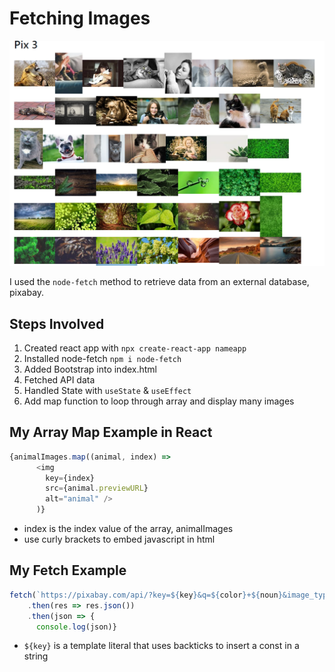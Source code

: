 # Fetching Images

![](images/natureImages.png)

I used the `node-fetch` method to retrieve data from an external database, pixabay.

## Steps Involved

1. Created react app with `npx create-react-app nameapp`
1. Installed node-fetch `npm i node-fetch`
1. Added Bootstrap into index.html
1. Fetched API data 
1. Handled State with `useState` & `useEffect`
1. Add map function to loop through array and display many images

## My Array Map Example in React

```javascript
{animalImages.map((animal, index) => 
      <img 
        key={index} 
        src={animal.previewURL} 
        alt="animal" />
      )}
```

* index is the index value of the array, animalImages 
* use curly brackets to embed javascript in html

## My Fetch Example

```javascript
fetch(`https://pixabay.com/api/?key=${key}&q=${color}+${noun}&image_type=photo`)
    .then(res => res.json())
    .then(json => {
      console.log(json)}
```

* `${key}` is a template literal that uses backticks to insert a const in a string